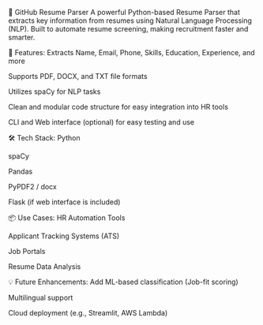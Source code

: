 🧠 GitHub Resume Parser
A powerful Python-based Resume Parser that extracts key information from resumes using Natural Language Processing (NLP). Built to automate resume screening, making recruitment faster and smarter.

🚀 Features:
Extracts Name, Email, Phone, Skills, Education, Experience, and more

Supports PDF, DOCX, and TXT file formats

Utilizes spaCy for NLP tasks

Clean and modular code structure for easy integration into HR tools

CLI and Web interface (optional) for easy testing and use

🛠️ Tech Stack:
Python

spaCy

Pandas

PyPDF2 / docx

Flask (if web interface is included)

📦 Use Cases:
HR Automation Tools

Applicant Tracking Systems (ATS)

Job Portals

Resume Data Analysis

💡 Future Enhancements:
Add ML-based classification (Job-fit scoring)

Multilingual support

Cloud deployment (e.g., Streamlit, AWS Lambda)
